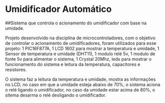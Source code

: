 # Umidificador Automático
##Sistema que controla o acionamento do umidificador com base na umidade.

Projeto desenvolvido na disciplina de microcontroladores, com o objetivo de controlar o acionamento de umidificadores,
foram utilizados para esse projeto:
1 PIC16F877A,
1 LCD 1602 para mostrar a temperatura e umidade,
1 Sensor de temperatura e umidade (DHT11),
1 modulo relé 5v,
1 modulo de fonte 5v para alimentar o sistema,
1 Crystal 20Mhz,
leds para mostrar o funcionamento do sistema e leitura da temperatura,
capacitores e resistores.

O sistema faz a leitura da temperatura e umidade, mostra as informações no LCD, no caso em que a umidade esteja abaixo de 70%, o sistema 
aciona o relé ligando o umidificador, no caso da umidade estar acima de 80%, o sitema desarma o relé desligando o umidificador.
